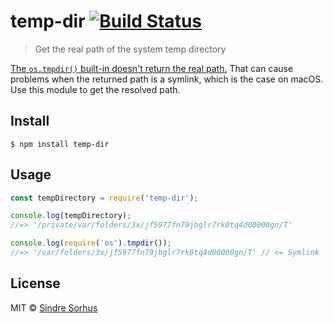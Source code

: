 # temp-dir [![Build Status](https://travis-ci.org/sindresorhus/temp-dir.svg?branch=master)](https://travis-ci.org/sindresorhus/temp-dir)

> Get the real path of the system temp directory

[The `os.tmpdir()` built-in doesn't return the real path.](https://github.com/nodejs/node/issues/11422) That can cause
problems when the returned path is a symlink, which is the case on macOS. Use this module to get the resolved path.

## Install

```
$ npm install temp-dir
```

## Usage

```js
const tempDirectory = require('temp-dir');

console.log(tempDirectory);
//=> '/private/var/folders/3x/jf5977fn79jbglr7rk0tq4d00000gn/T'

console.log(require('os').tmpdir());
//=> '/var/folders/3x/jf5977fn79jbglr7rk0tq4d00000gn/T' // <= Symlink
```

## License

MIT © [Sindre Sorhus](https://sindresorhus.com)
